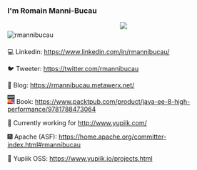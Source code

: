 ### I'm Romain Manni-Bucau

<img width="50%" align="right" src="https://github-readme-stats.vercel.app/api?username=rmannibucau&show_icons=true&theme=vue&hide_title=true&count_private=true" />
<img width="50%" style="margin:20px 0;" align="right" src="http://github-readme-streak-stats.herokuapp.com?user=rmannibucau" alt="rmannibucau" />

:computer: Linkedin: https://www.linkedin.com/in/rmannibucau/

:bird: Tweeter: https://twitter.com/rmannibucau

:pencil: Blog: https://rmannibucau.metawerx.net/

<img src="book.png" width="16" height="20"> Book: https://www.packtpub.com/product/java-ee-8-high-performance/9781788473064

:construction_worker: Currently working for http://www.yupiik.com/

:fireworks: Apache (ASF): https://home.apache.org/committer-index.html#rmannibucau

:sparkler: Yupiik OSS: https://www.yupiik.io/projects.html
